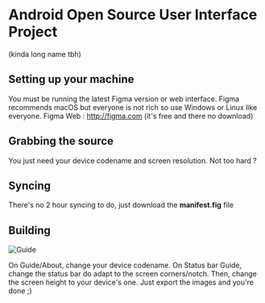 # Android Open Source User Interface Project
(kinda long name tbh)

## Setting up your machine
You must be running the latest Figma version or web interface.
Figma recommends macOS but everyone is not rich so use Windows or Linux like everyone.
Figma Web : http://figma.com (it's free and there no download)

## Grabbing the source
You just need your device codename and screen resolution.
Not too hard ?

## Syncing
There's no 2 hour syncing to do, just download the **manifest.fig** file

## Building
![Guide](https://i.imgur.com/URXrErz.png "Guide")

On Guide/About, change your device codename.
On Status bar Guide, change the status bar do adapt to the screen corners/notch.
Then, change the screen height to your device's one.
Just export the images and you're done ;)
